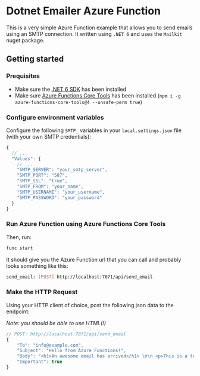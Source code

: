 # Dotnet Emailer Azure Function

This is a very simple Azure Function example that allows you to send emails using an SMTP connection. It written using `.NET 6` and uses the `Mailkit` nuget package.

## Getting started

### Prequisites

- Make sure the [.NET 6 SDK](https://dotnet.microsoft.com/en-us/download/dotnet/6.0) has been installed
- Make sure [Azure Functions Core Tools](https://github.com/Azure/azure-functions-core-tools) has been installed (`npm i -g azure-functions-core-tools@4 --unsafe-perm true`)

### Configure environment variables

Configure the following `SMTP_` variables in your `local.settings.json` file (with your own SMTP credentials):

```js
{
  // ...
  "Values": {
    // ...
    "SMTP_SERVER": "your_smtp_server",
    "SMTP_PORT": "587",
    "SMTP_SSL": "true",
    "SMTP_FROM": "your_name",
    "SMTP_USERNAME": "your_username",
    "SMTP_PASSWORD": "your_password"
  }
}
```

### Run Azure Function using Azure Functions Core Tools

Then, run:

```sh
func start
```

It should give you the Azure Function url that you can call and probably looks something like this:

```sh
send_email: [POST] http://localhost:7071/api/send_email
```

### Make the HTTP Request

Using your HTTP client of choice, post the following json data to the endpoint:

*Note: you should be able to use HTML(!)*

```js
// POST: http://localhost:7071/api/send_email
{
    "To": "info@example.com",
    "Subject": "Hello from Azure Functions!",
    "Body": "<h1>An awesome email has arrived</h1> \n\n <p>This is a test email sent from an Azure Function using SMTP.</p>",
    "Important": true
}
```
